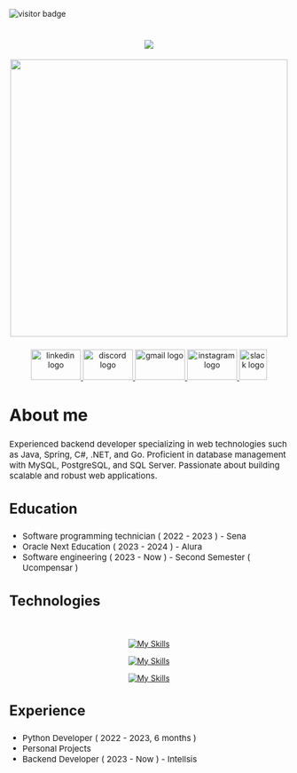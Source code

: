 ![visitor badge](https://visitor-badge.laobi.icu/badge?page_id=jwenjian.visitor-badge-query&query_only=true)
<h1 align="center">
<a href=> </a>
  <img src="https://readme-typing-svg.demolab.com/?font=Nunito&size=35&center=true&vCenter=true&width=500&lines=Hi+There!!;I'm+Andres+Fonseca; Backend+Developer">
</h1>

<div align="center">
  <img height="500" src="https://pbs.twimg.com/media/GLzN9KkWgAAw_BU?format=jpg&name=small"  />
</div>

###

<div align="center">
  <a href="www.linkedin.com/in/andres-fonseca-ochoa" target="_blank">
    <img src="https://raw.githubusercontent.com/maurodesouza/profile-readme-generator/master/src/assets/icons/social/linkedin/default.svg" width="90" height="55" alt="linkedin logo"  />
  </a>
  <a href="fonsi13" target="_blank">
    <img src="https://raw.githubusercontent.com/maurodesouza/profile-readme-generator/master/src/assets/icons/social/discord/default.svg" width="90" height="55" alt="discord logo"  />
  </a>
  <a href="andresitofonseca13@gmail.com" target="_blank">
    <img src="https://raw.githubusercontent.com/maurodesouza/profile-readme-generator/master/src/assets/icons/social/gmail/default.svg" width="90" height="55" alt="gmail logo"  />
  </a>
  <a href="https://www.instagram.com/andresfonseca503/" target="_blank">
    <img src="https://raw.githubusercontent.com/maurodesouza/profile-readme-generator/master/src/assets/icons/social/instagram/default.svg" width="90" height="55" alt="instagram logo"  />
  </a>
  <a href="Andres Felipe Fonseca Ochoa" target="_blank">
    <img src="https://raw.githubusercontent.com/maurodesouza/profile-readme-generator/master/src/assets/icons/social/slack/default.svg" width="50" height="55" alt="slack logo"  />
  </a>
</div>

<h2 align="left" style="font-size: 30px;">About me</h2>

<p align="left" style="font-size: 15px;">Experienced backend developer specializing in web technologies such as Java, Spring, C#, .NET, and Go. Proficient in database management with MySQL, PostgreSQL, and SQL Server. Passionate about building scalable and robust web applications.</p>

###

<h3 align="left" style="font-size: 25px;">Education</h3>

###

<ul>
  <li style="font-size: 15px;">Software programming technician ( 2022 - 2023 ) - Sena</li>
  <li style="font-size: 15px;">Oracle Next Education ( 2023 - 2024 ) - Alura</li>

  <li style="font-size: 15px;">Software engineering ( 2023 - Now ) - Second Semester ( Ucompensar )</li>
</ul>


###

<h2 align="left" style="font-size: 25px;">Technologies</h2>

###

<br clear="both">

<div align="center">

 [![My Skills](https://skillicons.dev/icons?i=java,python,go,cs,html,css)](https://skillicons.dev)

 [![My Skills](https://skillicons.dev/icons?i=spring,django,net,react,flask,tailwind,mysql,postgres,git,github)](https://skillicons.dev)

 [![My Skills](https://skillicons.dev/icons?i=idea,postman,vscode,visualstudio,docker,rider)](https://skillicons.dev)

</div>

###

<h3 align="left" style="font-size: 25px;">Experience</h3>

###
<ul>
  <li style="font-size: 15px;">Python Developer ( 2022 - 2023, 6 months )</li>
  <li style="font-size: 15px;">Personal Projects</li>
  <li style="font-size: 15px;">Backend Developer ( 2023 - Now ) - Intellsis</li>
</ul>

